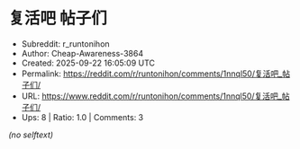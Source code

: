 # 复活吧 帖子们

- Subreddit: r_runtonihon
- Author: Cheap-Awareness-3864
- Created: 2025-09-22 16:05:09 UTC
- Permalink: https://reddit.com/r/runtonihon/comments/1nnql50/复活吧_帖子们/
- URL: https://www.reddit.com/r/runtonihon/comments/1nnql50/复活吧_帖子们/
- Ups: 8 | Ratio: 1.0 | Comments: 3

_(no selftext)_
